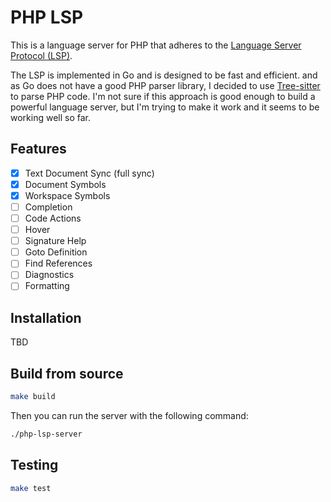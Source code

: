 # PHP LSP

This is a language server for PHP that adheres to the [Language Server Protocol (LSP)](https://microsoft.github.io/language-server-protocol/). 

The LSP is implemented in Go and is designed to be fast and efficient. and as Go does not have a good PHP parser library, I decided to use [Tree-sitter](https://tree-sitter.github.io/tree-sitter/) to parse PHP code. I'm not sure if this approach is good enough to build a powerful language server, but I'm trying to make it work and it seems to be working well so far.

## Features
- [x] Text Document Sync (full sync)
- [x] Document Symbols
- [x] Workspace Symbols
- [ ] Completion
- [ ] Code Actions
- [ ] Hover
- [ ] Signature Help
- [ ] Goto Definition
- [ ] Find References
- [ ] Diagnostics
- [ ] Formatting

## Installation
TBD

## Build from source


```bash
make build
```
Then you can run the server with the following command:

```bash
./php-lsp-server
```

## Testing
```bash
make test
```
